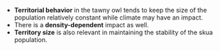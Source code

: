 - **Territorial behavior** in the tawny owl tends to keep the size of the population relatively constant while climate may have an impact.
- There is a **density-dependent** impact as well.
- **Territory size** is also relevant in maintaining the stability of the skua population.